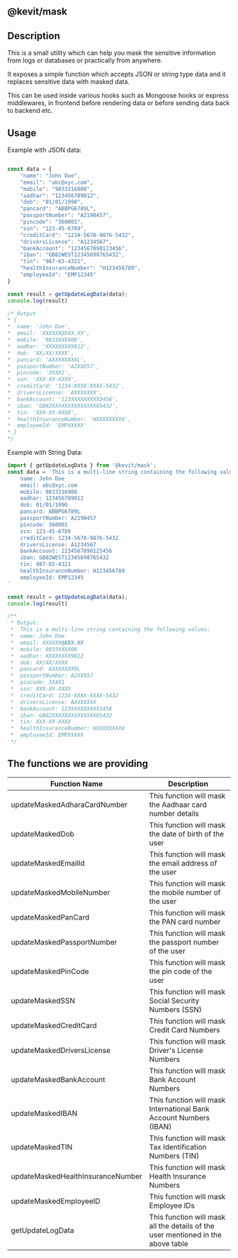 @kevit/mask
-----------

## Description
This is a small utility which can help you mask the sensitive information
from logs or databases or practically from anywhere. 

It exposes a simple function which accepts JSON or string type data and it
replaces sensitive data with masked data. 

This can be used inside various hooks such as Mongoose hooks or express 
middlewares, in frontend before rendering data or before sending data
back to backend etc.

## Usage
Example with JSON data: 
```ts

const data = {
    "name": "John Doe",
    "email": "abc@xyc.com",
    "mobile": "9833316908",
    "aadhar": "123456789012",
    "dob": "01/01/1990",
    "pancard": "ABBPG6789L",
    "passportNumber": "A2190457",
    "pincode": "360001",
    "ssn": "123-45-6789",
    "creditCard": "1234-5678-9876-5432",
    "driversLicense": "A1234567",
    "bankAccount": "1234567890123456",
    "iban": "GB82WEST12345698765432",
    "tin": "987-65-4321",
    "healthInsuranceNumber": "H123456789",
    "employeeId": "EMP12345"
}

const result = getUpdateLogData(data);
console.log(result)

/* Output
* {
*  name: 'John Doe',
*  email: 'XXXXXX@XXX.XX',
*  mobile: '9833XXXX08',
*  aadhar: 'XXXXXXXX9012',
*  dob: 'XX/XX/XXXX',
*  pancard: 'AXXXXXXXXL',
*  passportNumber: 'A2XXX57',
*  pincode: '3XXX1',
*  ssn: 'XXX-XX-XXXX',
*  creditCard: '1234-XXXX-XXXX-5432',
*  driversLicense: 'AXXXXXXX',
*  bankAccount: '123XXXXXXXXX3456',
*  iban: 'GB82XXXXXXXXXXXXXX65432',
*  tin: 'XXX-XX-XXXX',
*  healthInsuranceNumber: 'HXXXXXXXXX',
*  employeeId: 'EMPXXXXX'
* }
*/
```

Example with String Data: 
```ts
import { getUpdateLogData } from '@kevit/mask';
const data = `This is a multi-line string containing the following values:
    name: John Doe  
    email: abc@xyc.com
    mobile: 9833316908
    aadhar: 123456789012
    dob: 01/01/1990
    pancard: ABBPG6789L
    passportNumber: A2190457
    pincode: 360001
    ssn: 123-45-6789
    creditCard: 1234-5678-9876-5432
    driversLicense: A1234567
    bankAccount: 1234567890123456
    iban: GB82WEST12345698765432
    tin: 987-65-4321
    healthInsuranceNumber: H123456789
    employeeId: EMP12345
`

const result = getUpdateLogData(data);
console.log(result)

/**
 * Output:
 *  This is a multi-line string containing the following values:
 *  name: John Doe  
 *  email: XXXXXX@XXX.XX
 *  mobile: 9833XXXX08
 *  aadhar: XXXXXXXX9012
 *  dob: XX/XX/XXXX
 *  pancard: AXXXXXXX9L
 *  passportNumber: A2XXX57
 *  pincode: 3XXX1
 *  ssn: XXX-XX-XXXX
 *  creditCard: 1234-XXXX-XXXX-5432
 *  driversLicense: AXXXXXXX
 *  bankAccount: 123XXXXXXXXX3456
 *  iban: GB82XXXXXXXXXXXXXX65432
 *  tin: XXX-XX-XXXX
 *  healthInsuranceNumber: HXXXXXXXXX
 *  employeeId: EMPXXXXX
 */
```

## The functions we are providing ##

| Function Name | Description |
|---|---|
| updateMaskedAdharaCardNumber | This function will mask the Aadhaar card number details |
| updateMaskedDob | This function will mask the date of birth of the user |
| updateMaskedEmailId | This function will mask the email address of the user |
| updateMaskedMobileNumber | This function will mask the mobile number of the user |
| updateMaskedPanCard | This function will mask the PAN card number |
| updateMaskedPassportNumber | This function will mask the passport number of the user |
| updateMaskedPinCode | This function will mask the pin code of the user |
| updateMaskedSSN | This function will mask Social Security Numbers (SSN) |
| updateMaskedCreditCard | This function will mask Credit Card Numbers |
| updateMaskedDriversLicense | This function will mask Driver's License Numbers |
| updateMaskedBankAccount | This function will mask Bank Account Numbers |
| updateMaskedIBAN | This function will mask International Bank Account Numbers (IBAN) |
| updateMaskedTIN | This function will mask Tax Identification Numbers (TIN) |
| updateMaskedHealthInsuranceNumber | This function will mask Health Insurance Numbers |
| updateMaskedEmployeeID | This function will mask Employee IDs |
| getUpdateLogData | This function will mask all the details of the user mentioned in the above table |